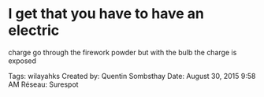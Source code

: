 # I get that you have to have an electric
charge go through the firework
powder but with the bulb the charge is exposed

Tags: wilayahks
Created by: Quentin Sombsthay
Date: August 30, 2015 9:58 AM
Réseau: Surespot
